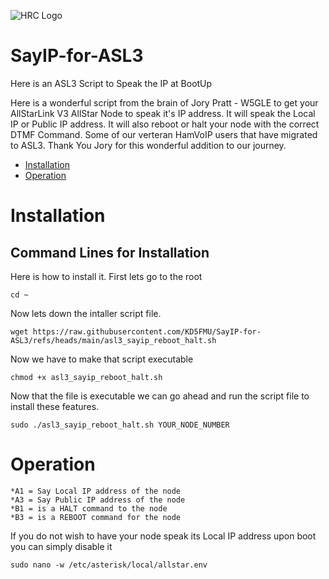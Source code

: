 ![HRC Logo](https://github.com/KD5FMU/SayIP-for-ASL3/sayip.jpg)

# SayIP-for-ASL3
Here is an ASL3 Script to Speak the IP at BootUp


Here is a wonderful script from the brain of Jory Pratt - W5GLE to get your AllStarLink V3 AllStar Node to speak it's IP address. It will speak the Local IP or Public IP address. It will also reboot or halt your node with the correct DTMF Command. Some of our verteran HamVoIP users that have migrated to ASL3. Thank You Jory for this wonderful addition to our journey. 

- [Installation](#installation) 
- [Operation](#operation)

# Installation

## Command Lines for Installation

Here is how to install it.
First lets go to the root
```
cd ~
```
Now lets down the intaller script file.
```
wget https://raw.githubusercontent.com/KD5FMU/SayIP-for-ASL3/refs/heads/main/asl3_sayip_reboot_halt.sh
```

Now we have to make that script executable
```
chmod +x asl3_sayip_reboot_halt.sh
```

Now that the file is executable we can go ahead and run the script file to install these features.
```
sudo ./asl3_sayip_reboot_halt.sh YOUR_NODE_NUMBER
```

# Operation

```
*A1 = Say Local IP address of the node
*A3 = Say Public IP address of the node
*B1 = is a HALT command to the node
*B3 = is a REBOOT command for the node
```
If you do not wish to have your node speak its Local IP address upon boot you can simply disable it
```
sudo nano -w /etc/asterisk/local/allstar.env 
```



